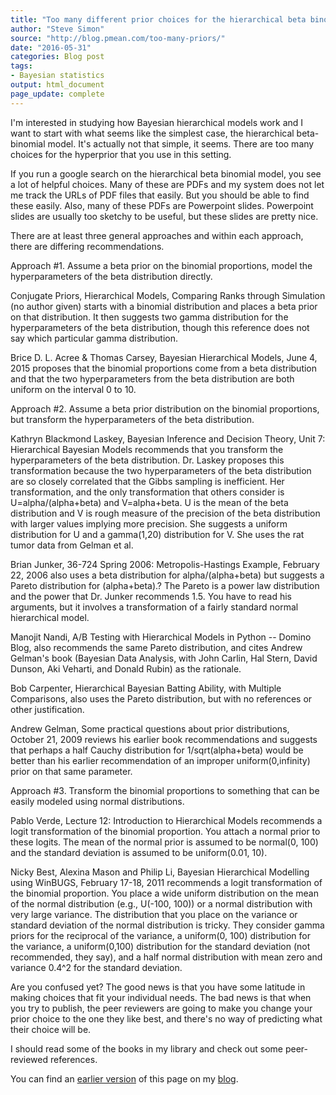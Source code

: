 ```yaml
---
title: "Too many different prior choices for the hierarchical beta binomial model"
author: "Steve Simon"
source: "http://blog.pmean.com/too-many-priors/"
date: "2016-05-31"
categories: Blog post
tags:
- Bayesian statistics
output: html_document
page_update: complete
---
```


I'm interested in studying how Bayesian hierarchical models work and I want to start with what seems like the simplest case, the hierarchical beta-binomial model. It's actually not that simple, it seems. There are too many choices for the hyperprior that you use in this setting.

<!---More--->

If you run a google search on the hierarchical beta binomial model, you see a lot of helpful choices. Many of these are PDFs and my system does not let me track the URLs of PDF files that easily. But you should be able to find these easily. Also, many of these PDFs are Powerpoint slides. Powerpoint slides are usually too sketchy to be useful, but these slides are pretty nice.

There are at least three general approaches and within each approach, there are differing recommendations.

Approach #1. Assume a beta prior on the binomial proportions, model the hyperparameters of the beta distribution directly.

Conjugate Priors, Hierarchical Models, Comparing Ranks through Simulation (no author given) starts with a binomial distribution and places a beta prior on that distribution. It then suggests two gamma distribution for the hyperparameters of the beta distribution, though this reference does not say which particular gamma distribution.

Brice D. L. Acree & Thomas Carsey, Bayesian Hierarchical Models, June 4, 2015 proposes that the binomial proportions come from a beta distribution and that the two hyperparameters from the beta distribution are both uniform on the interval 0 to 10.

Approach #2. Assume a beta prior distribution on the binomial proportions, but transform the hyperparameters of the beta distribution.

Kathryn Blackmond Laskey, Bayesian Inference and Decision Theory, Unit 7: Hierarchical Bayesian Models recommends that you transform the hyperparameters of the beta distribution. Dr. Laskey proposes this transformation because the two hyperparameters of the beta distribution are so closely correlated that the Gibbs sampling is inefficient. Her transformation, and the only transformation that others consider is U=alpha/(alpha+beta) and V=alpha+beta. U is the mean of the beta distribution and V is rough measure of the precision of the beta distribution with larger values implying more precision. She suggests a uniform distribution for U and a gamma(1,20) distribution for V. She uses the rat tumor data from Gelman et al.

Brian Junker, 36-724 Spring 2006: Metropolis-Hastings Example, February 22, 2006 also uses a beta distribution for alpha/(alpha+beta) but suggests a Pareto distribution for (alpha+beta).? The Pareto is a power law distribution and the power that Dr. Junker recommends 1.5. You have to read his arguments, but it involves a transformation of a fairly standard normal hierarchical model.

Manojit Nandi, A/B Testing with Hierarchical Models in Python -- Domino Blog, also recommends the same Pareto distribution, and cites Andrew Gelman's book (Bayesian Data Analysis, with John Carlin, Hal Stern, David Dunson, Aki Veharti, and Donald Rubin) as the rationale. 

Bob Carpenter, Hierarchical Bayesian Batting Ability, with Multiple Comparisons, also uses the Pareto distribution, but with no references or other justification.

Andrew Gelman, Some practical questions about prior distributions, October 21, 2009 reviews his earlier book recommendations and suggests that perhaps a half Cauchy distribution for 1/sqrt(alpha+beta) would be better than his earlier recommendation of an improper uniform(0,infinity) prior on that same parameter.

Approach #3. Transform the binomial proportions to something that can be easily modeled using normal distributions.

Pablo Verde, Lecture 12: Introduction to Hierarchical Models recommends a logit transformation of the binomial proportion. You attach a normal prior to these logits. The mean of the normal prior is assumed to be normal(0, 100) and the standard deviation is assumed to be uniform(0.01, 10).

Nicky Best, Alexina Mason and Philip Li, Bayesian Hierarchical Modelling using WinBUGS, February 17-18, 2011 recommends a logit transformation of the binomial proportion. You place a wide uniform distribution on the mean of the normal distribution (e.g., U(-100, 100)) or a normal distribution with very large variance. The distribution that you place on the variance or standard deviation of the normal distribution is tricky. They consider gamma priors for the reciprocal of the variance, a uniform(0, 100) distribution for the variance, a uniform(0,100) distribution for the standard deviation (not recommended, they say), and a half normal distribution with mean zero and variance 0.4^2 for the standard deviation.

Are you confused yet? The good news is that you have some latitude in making choices that fit your individual needs. The bad news is that when you try to publish, the peer reviewers are going to make you change your prior choice to the one they like best, and there's no way of predicting what their choice will be.

I should read some of the books in my library and check out some peer-reviewed references.

You can find an [earlier version][sim1] of this page on my [blog][sim2].

[sim1]: http://blog.pmean.com/too-many-priors/
[sim2]: http://blog.pmean.com
